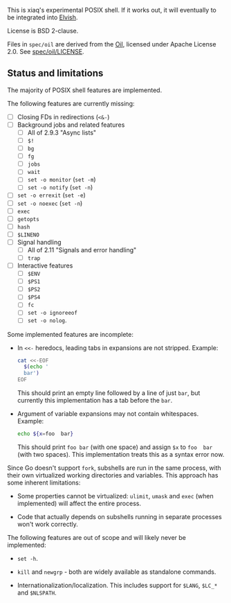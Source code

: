 This is xiaq's experimental POSIX shell. If it works out, it will eventually
to be integrated into [Elvish](https://github.com/elves/elvish).

License is BSD 2-clause.

Files in `spec/oil` are derived from the
[Oil](https://github.com/oilshell/oil), licensed under Apache License 2.0. See
[spec/oil/LICENSE](spec/oil/LICENSE).

## Status and limitations

The majority of POSIX shell features are implemented.

The following features are currently missing:

* [ ] Closing FDs in redirections (`<&-`)
* [ ] Background jobs and related features
    * [ ] All of 2.9.3 "Async lists"
    * [ ] `$!`
    * [ ] `bg`
    * [ ] `fg`
    * [ ] `jobs`
    * [ ] `wait`
    * [ ] `set -o monitor` (`set -m`)
    * [ ] `set -o notify` (`set -n`)
* [ ] `set -o errexit` (`set -e`)
* [ ] `set -o noexec` (`set -n`)
* [ ] `exec`
* [ ] `getopts`
* [ ] `hash`
* [ ] `$LINENO`
* [ ] Signal handling
    * [ ] All of 2.11 "Signals and error handling"
    * [ ] `trap`
* [ ] Interactive features
    * [ ] `$ENV`
    * [ ] `$PS1`
    * [ ] `$PS2`
    * [ ] `$PS4`
    * [ ] `fc`
    * [ ] `set -o ignoreeof`
    * [ ] `set -o nolog`.

Some implemented features are incomplete:

- In `<<-` heredocs, leading tabs in expansions are not stripped. Example:

  ```sh
  cat <<-EOF
    $(echo '
    bar')
  EOF
  ```

  This should print an empty line followed by a line of just `bar`, but
  currently this implementation has a tab before the `bar`.

- Argument of variable expansions may not contain whitespaces. Example:

  ```sh
  echo ${x=foo  bar}
  ```

  This should print `foo bar` (with one space) and assign `$x` to `foo  bar`
  (with two spaces). This implementation treats this as a syntax error now.

Since Go doesn't support `fork`, subshells are run in the same process, with
their own virtualized working directories and variables. This approach has some
inherent limitations:

- Some properties cannot be virtualized: `ulimit`, `umask` and `exec` (when
  implemented) will affect the entire process.

- Code that actually depends on subshells running in separate processes won't
  work correctly.

The following features are out of scope and will likely never be implemented:

- `set -h`.

- `kill` and `newgrp` - both are widely available as standalone commands.

- Internationalization/localization. This includes support for `$LANG`, `$LC_*`
  and `$NLSPATH`.
